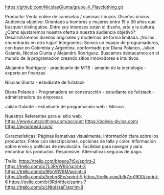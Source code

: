 https://github.com/NicolasGiunta/grupo_4_Playclothing.git

Producto: Venta online de camisetas / camisas / buzos. Diseños únicos.
Audiencia objetivo: Orientado a hombres y mujeres entre 15 y 30 años que busquen distinguirse. Entre sus intereses están el diseño, arte y la cultura.
¿Cómo ajustaremos nuestra oferta a nuestra audiencia objetivo?: Desarrollaremos diseños originales y modernos de forma limitada. ¡No los encontrarás en otro lugar!
Integrantes:
Somos un equipo de programadores, con base en Colombia y Argentina, conformado por Diana Polanco, Julian Galante, Nicolas Giunta y Alejandro Rodriguez. Buscamos destacarnos en el mundo de la programacion creando sitios innovadores e intuitivos.

Alejandro Rodriguez - practicante de MTB - amante de la tecnologia - experto en finanzas

Nicolas Giunta - estudiante de fullstack

Diana Polanco - Programadora en construcción - estudiante de fullstack - administradora de empresas

Julián Galante - estudiante de programación web - Músico.

Nuestros Referentes para el sitio web:
https://www.cutsclothing.com/account
https://bolivia-divina.com/
https://aynotdead.com/

Características:
Páginas llamativas visualmente.
Información clara sobre los productos: Fotos con descripciones, opciones de talla y color. Información sobre envío y políticas de devolución.
Facilidad para navegar y para encontrar los productos.
Responsive.
Alternativas seguras de pago.

Trello:
https://trello.com/b/psou7tSx/sprint-2
https://trello.com/b/7L3RVW90/sprint-3
https://trello.com/b/9RvVRV8M/sprint-4
https://trello.com/b/5rebgSEe/sprint-5
https://trello.com/b/k7zp19D0/sprint-6
https://trello.com/b/9Rd4fdex/sprint-7
https://trello.com/b/cNtoHzaF/sprint-8
